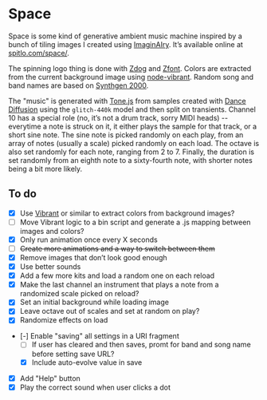 # Space

Space is some kind of generative ambient music machine inspired by a bunch of tiling images I created using [ImaginAIry](https://github.com/brycedrennan/imaginAIry/). It’s available online at [spitlo.com/space/](https://spitlo.com/space/).

The spinning logo thing is done with [Zdog](https://github.com/metafizzy/zdog) and [Zfont](https://github.com/jaames/zfont). Colors are extracted from the current background image using [node-vibrant](https://github.com/Vibrant-Colors/node-vibrant). Random song and band names are based on [Synthgen 2000](https://github.com/tirdadc/synthwave).

The "music" is generated with [Tone.js](https://github.com/Tonejs/Tone.js) from samples created with [Dance Diffusion](https://huggingface.co/spaces/harmonai/dance-diffusion) using the `glitch-440k` model and then split on transients. Channel 10 has a special role (no, it’s not a drum track, sorry MIDI heads) -- everytime a note is struck on it, it either plays the sample for that track, or a short sine note. The sine note is picked randomly on each play, from an array of notes (usually a scale) picked randomly on each load. The octave is also set randomly for each note, ranging from 2 to 7. Finally, the duration is set randomly from an eighth note to a sixty-fourth note, with shorter notes being a bit more likely.

## To do

- [x] Use [Vibrant](https://jariz.github.io/vibrant.js/) or similar to extract colors from background images?
- [ ] Move Vibrant logic to a bin script and generate a .js mapping between images and colors?
- [x] Only run animation once every X seconds
- [ ] ~~Create more animations and a way to switch between them~~
- [x] Remove images that don’t look good enough
- [x] Use better sounds
- [x] Add a few more kits and load a random one on each reload
- [x] Make the last channel an instrument that plays a note from a randomized scale picked on reload?
- [x] Set an initial background while loading image
- [x] Leave octave out of scales and set at random on play?
- [x] Randomize effects on load
- [-] Enable "saving" all settings in a URI fragment
  - [ ] If user has cleared and then saves, promt for band and song name before setting save URL?
  - [x] Include auto-evolve value in save
 - [x] Add "Help" button
 - [x] Play the correct sound when user clicks a dot
